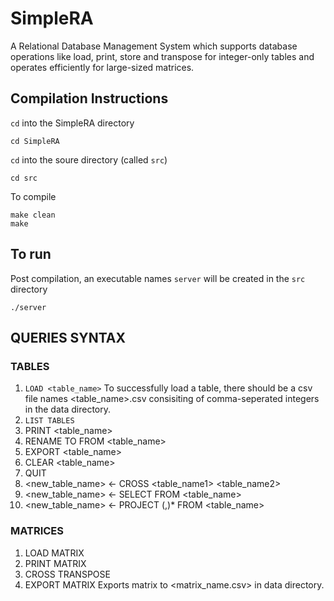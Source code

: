 # SimpleRA
A Relational Database Management System which supports database operations like load, print, store and transpose for integer-only tables and operates efficiently for large-sized matrices.
## Compilation Instructions


```cd``` into the SimpleRA directory
```
cd SimpleRA
```
```cd``` into the soure directory (called ```src```)
```
cd src
```
To compile
```
make clean
make
```

## To run

Post compilation, an executable names ```server``` will be created in the ```src``` directory
```
./server
```
## QUERIES SYNTAX 

### TABLES
1. ```LOAD <table_name>```
To successfully load a table, there should be a csv file names <table_name>.csv consisiting of comma-seperated integers in the data directory. 
2. ```LIST TABLES```
3. PRINT <table_name>
4. RENAME <toColumnName> TO <fromColumnName> FROM <table_name>
5. EXPORT <table_name>
6. CLEAR <table_name>
7. QUIT 
8. <new_table_name> <- CROSS <table_name1> <table_name2>
9. <new_table_name> <- SELECT <condition> FROM <table_name>
10. <new_table_name> <- PROJECT <column1>(,<columnN>)* FROM <table_name>

### MATRICES
1. LOAD MATRIX <matrix name>
2. PRINT MATRIX <matrix name>
3. CROSS TRANSPOSE <matrix1 name> <matrix2 name>
4. EXPORT MATRIX <matrix name>
Exports matrix to <matrix_name.csv> in data directory.
